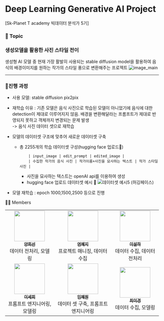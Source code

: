 # Deep Learning Generative AI Project  
[Sk-Planet T academy 빅데이터 분석가 5기]
 

<h3>📌 Topic</h3>
<h3>생성모델을 활용한 사진 스타일 전이</h3>
생성형 AI 모델 중 현재 가장 활발히 사용되는 stable diffusion model을 활용하여 음식의 배경이미지를 원하는 작가의 스타일 풍으로 변환해주는 프로젝트

<img alt="image_main" src="https://github.com/2-sehee/ASAC_5th_DL_Project/assets/174074112/0287511b-e0b5-4a45-bac4-726d2647fc5e"/>

--------------------------------------
### 📌진행 과정
- 사용 모델: stable diffusion pix2pix
- 재학습 이유 : 기존 모델은 음식 사진으로 학습된 모델이 아니었기에 음식에 대한 detection이 제대로 이루어지지 않음. 배경을 변환해달라는 프롬프트가 제대로 반영되지 못하고 객체까지 변경되는 문제 발생
    <br>-> 음식 사진 데이터 셋으로 재학습 
  
- 모델의 데이터셋 구조에 맞추어 새로운 데이터셋 구축 
  - 총 2255개의 학습 데이터셋 구성(hugging face 업로드🤗)
            
            | input_image | edit_prompt | edited_image |
            | 수집한 작가의 음식 사진 | 작가이름+사진을 묘사하는 텍스트 | 작가 스타일 사진 |

    * 사진을 묘사하는 텍스트는 openAI api를 이용하여 생성
    * hugging face 업로드 데이터셋 예시 🤗
      ![데이터셋 예시5 (허깅페이스)](https://github.com/user-attachments/assets/001fc3ff-ffcd-4d06-b571-c791f1830211)

- 모델 재학습 : epoch 1000,1500,2500 등으로 진행


🙋🏻 Members
<table>
  <tbody>
    <tr>
      <td align="center"><a href="https://github.com/heesunTUKorea">
          <img src="https://github.com/user-attachments/assets/a75f6ea6-78b8-4342-9fc9-a1247cc17eca" width="100px;" alt=""/><br /><sub><b>양희선</b></sub></a><br />데이터 전처리, 모델링</td>
      <td align="center"><a href="https://github.com/yeomsta">
          <img src="https://github.com/user-attachments/assets/024b4c2e-cd5c-4ee3-a4ef-9a32e8f3a295" width="100px;" alt=""/><br /><sub><b>염혜지</b></sub></a><br />프로젝트 매니징, 데이터 수집</td>
      <td align="center"><a href="https://github.com/seolhada">
          <img src="https://github.com/user-attachments/assets/8c328aec-ec66-4206-805e-04eb11721c12" width="100px;" alt=""/><br /><sub><b>이설하</b></sub></a><br />데이터 수집, 데이터 전처리</td>
      <tr/>
      <td align="center"><a href="https://github.com/2-sehee">
          <img src="https://github.com/user-attachments/assets/3f33e1a3-2b16-41b9-99fb-714467bd50d2" width="100px;" alt=""/><br /><sub><b>이세희</b></sub></a><br />프롬프트 엔지니어링, 모델링</td>
      <td align="center"><a href="https://github.com/oh-bom">
          <img src="https://github.com/user-attachments/assets/6c3d7db5-9e8c-444c-adf5-16818baa6891" width="100px;" alt=""/><br /><sub><b>임혜원</b></sub></a><br />데이터 셋 구축, 프롬프트 엔지니어링</td>
      <td align="center"><a href="https://github.com/LeekyeongChoi">
          <img src="https://github.com/user-attachments/assets/40539904-6f3a-4cd2-b3ae-a6ff5182ad87" width="100px;" alt=""/><br /><sub><b>최이경</b></sub></a><br />데이터 수집, 모델링</td>
    </tr>
  </tbody>
</table>
